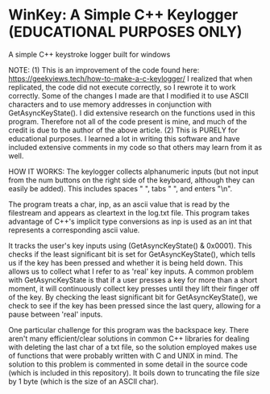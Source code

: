 # WinKey: A Simple C++ Keylogger (EDUCATIONAL PURPOSES ONLY)
A simple C++ keystroke logger built for windows

NOTE: 
(1) This is an improvement of the code found here: https://geekviews.tech/how-to-make-a-c-keylogger/
I realized that when replicated, the code did not execute correctly, so I rewrote it to work correctly. Some of the changes I made are that I modified it to use ASCII characters and to use memory addresses in conjunction with GetAsyncKeyState(). I did extensive research on the functions used in this program. Therefore not all of the code present is mine, and much of the credit is due to the author of the above article.
(2) This is PURELY for educational purposes. I learned a lot in writing this software and have included extensive comments in my code so that others may learn from it as well.

HOW IT WORKS:
The keylogger collects alphanumeric inputs (but not input from the num buttons on the right side of the keyboard, although they can easily be added). This includes spaces " ", tabs "  ", and enters "\n". 

The program treats a char, inp, as an ascii value that is read by the filestream and appears as cleartext in the log.txt file. This program takes advantage of C++'s implicit type conversions as inp is used as an int that represents a corresponding ascii value.

It tracks the user's key inputs using (GetAsyncKeyState() & 0x0001). This checks if the least significant bit is set for GetAsyncKeyState(), which tells us if the key has been pressed and whether it is being held down. This allows us to collect what I refer to as 'real' key inputs. A common problem with GetAsyncKeyState is that if a user presses a key for more than a short moment, it will continuously collect key presses until they lift their finger off of the key. By checking the least significant bit for GetAsyncKeyState(), we check to see if the key has been pressed since the last query, allowing for a pause between 'real' inputs.

One particular challenge for this program was the backspace key. There aren't many efficient/clear solutions in common C++ libraries for dealing with deleting the last char of a txt file, so the solution employed makes use of functions that were probably written with C and UNIX in mind. The solution to this problem is commented in some detail in the source code (which is included in this repository). It boils down to truncating the file size by 1 byte (which is the size of an ASCII char).
